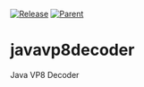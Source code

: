 [![Release](https://jitpack.io/v/umjammer/javavp8decoder.svg)](https://jitpack.io/#umjammer/javavp8decoder)
 [![Parent](https://img.shields.io/badge/Parent-vavi--image--sandbox-pink)](https://github.com/umjammer/vavi-image-sandbox)
 
# javavp8decoder

Java VP8 Decoder 
